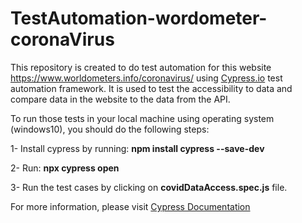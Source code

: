 # TestAutomation-wordometer-coronaVirus
This repository is created to do test automation for this website https://www.worldometers.info/coronavirus/ using [Cypress.io](https://www.cypress.io/) test automation framework. It is used to test the accessibility to data and compare data in the website to the data from the API.


To run those tests in your local machine using operating system (windows10), you should do the following steps:



  1- Install cypress by running: **npm install cypress --save-dev**



  2- Run: **npx cypress open**



  3- Run the test cases by clicking on **covidDataAccess.spec.js** file.

For more information, please visit [Cypress Documentation](https://docs.cypress.io/guides/getting-started/installing-cypress.html#Opening-Cypress)
